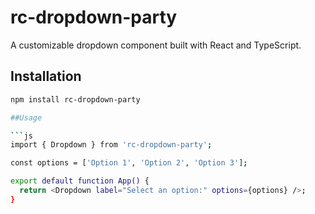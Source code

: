 # rc-dropdown-party

A customizable dropdown component built with React and TypeScript.

## Installation

```bash
npm install rc-dropdown-party

##Usage

```js
import { Dropdown } from 'rc-dropdown-party';

const options = ['Option 1', 'Option 2', 'Option 3'];

export default function App() {
  return <Dropdown label="Select an option:" options={options} />;
}
```